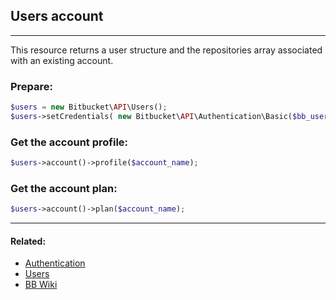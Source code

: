 ## Users account

----
This resource returns a user structure and the repositories array associated with an existing account.

### Prepare:
```php
$users = new Bitbucket\API\Users();
$users->setCredentials( new Bitbucket\API\Authentication\Basic($bb_user, $bb_pass) );
```

### Get the account profile:
```php
$users->account()->profile($account_name);
```

### Get the account plan:
```php
$users->account()->plan($account_name);
```

----

#### Related:
  * [Authentication](authentication.md)
  * [Users](../users.md)
  * [BB Wiki](https://confluence.atlassian.com/display/BITBUCKET/account+Resource)
